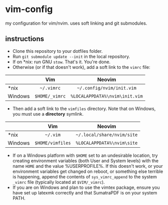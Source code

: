 # vim-config
my configuration for vim/nvim. uses soft linking and git submodules.

## instructions
  * Clone this repository to your dotfiles folder.
  * Run `git submodule update --init` in the local repository.
  * If on *nix: run GNU `stow`. That's it. You're done.
  * Otherwise (or if that doesn't work), add a soft link to the `vimrc` file:

| | Vim | Neovim |
| --- |:---:|:---:|
| \*nix | `~/.vimrc` | `~/.config/nvim/init.vim` |
| Windows | `$HOME/_vimrc` | `%LOCALAPPDATA%\nvim\init.vim` |

  * Then add a soft link to the `vimfiles` directory. Note that on Windows, you must use a **directory** symlink.

| | Vim | Neovim |
| --- |:---:|:---:|
| \*nix | `~/.vim` | `~/.local/share/nvim/site` |
| Windows | `$HOME/vimfiles` | `%LOCALAPPDATA%\nvim\site` |

  * If on a Windows platform with `$HOME` set to an undesirable location, try creating environment variables (both User and System levels) with the name `HOME` and the value %USERPROFILE%. If this doesn't work, or your environment variables get changed on reboot, or something else terrible is happening, append the contents of `sys_vimrc_append` to the system `_vimrc` file (typically located at `$VIM/_vimrc`).
  * If you are on Windows and plan to use the vimtex package, ensure you have set up latexmk correctly and that SumatraPDF is on your system PATH.

